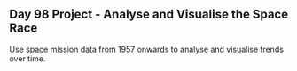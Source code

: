 ## Day 98 Project - Analyse and Visualise the Space Race
Use space mission data from 1957 onwards to analyse and visualise trends over time.

